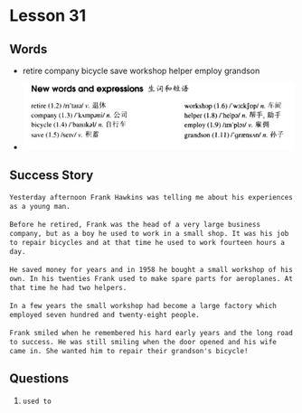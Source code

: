 # Lesson 31

## Words

- retire company bicycle save workshop helper employ grandson

- ![Words](../../../Images/Part2/04/words-31.png)

## Success Story

```
Yesterday afternoon Frank Hawkins was telling me about his experiences as a young man.

Before he retired, Frank was the head of a very large business company, but as a boy he used to work in a small shop. It was his job to repair bicycles and at that time he used to work fourteen hours a day.

He saved money for years and in 1958 he bought a small workshop of his own. In his twenties Frank used to make spare parts for aeroplanes. At that time he had two helpers.

In a few years the small workshop had become a large factory which employed seven hundred and twenty-eight people.

Frank smiled when he remembered his hard early years and the long road to success. He was still smiling when the door opened and his wife came in. She wanted him to repair their grandson's bicycle!
```

## Questions

1. `used to`
